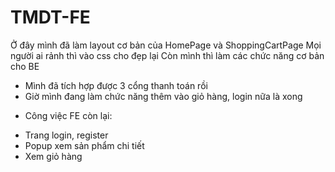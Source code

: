 # TMDT-FE
Ở đây mình đã làm layout cơ bản của HomePage và ShoppingCartPage
Mọi người ai rảnh thì vào css cho đẹp lại
Còn mình thì làm các chức năng cơ bản cho BE
+ Mình đã tích hợp được 3 cổng thanh toán rồi
+ Giờ mình đang làm chức năng thêm vào giỏ hàng, login nữa là xong

- Công việc FE còn lại:
+ Trang login, register
+ Popup xem sản phẩm chi tiết
+ Xem giỏ hàng
